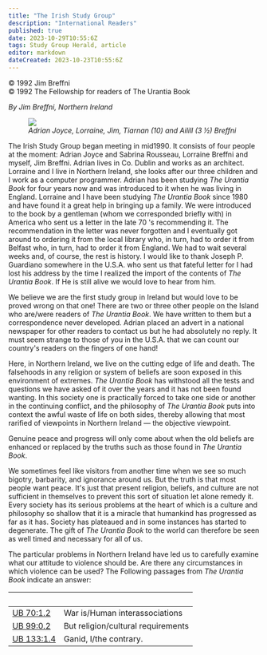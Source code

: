 ```yaml
---
title: "The Irish Study Group"
description: "International Readers"
published: true
date: 2023-10-29T10:55:6Z
tags: Study Group Herald, article
editor: markdown
dateCreated: 2023-10-23T10:55:6Z
---
```


<p class="v-card v-sheet theme--light gray lighten-3 px-2">© 1992 Jim Breffni<br>© 1992 The Fellowship for readers of The Urantia Book</p>

_By Jim Breffni, Northern Ireland_

<figure id="Figure_1" class="image urantiapedia">
<img src="/image/article/Study_Group_Herald/Breffni.jpg">
<figcaption><em>Adrian Joyce, Lorraine, Jim, Tiarnan (10) and Ailill (3 &frac12;) Breffni</em></figcaption>
</figure>


The Irish Study Group began meeting in mid1990. It consists of four people at the moment: Adrian Joyce and Sabrina Rousseau, Lorraine Breffni and myself, Jim Breffni. Adrian lives in Co. Dublin and works as an architect. Lorraine and I live in Northern Ireland, she looks after our three children and I work as a computer programmer. Adrian has been studying _The Urantia Book_ for four years now and was introduced to it when he was living in England. Lorraine and I have been studying _The Urantia Book_ since 1980 and have found it a great help in bringing up a family. We were introduced to the book by a gentleman (whom we corresponded briefly with) in America who sent us a letter in the late 70 's recommending it. The recommendation in the letter was never forgotten and I eventually got around to ordering it from the local library who, in turn, had to order it from Belfast who, in turn, had to order it from England. We had to wait several weeks and, of course, the rest is history. I would like to thank Joseph P. Guardiano somewhere in the U.S.A. who sent us that fateful letter for I had lost his address by the time I realized the import of the contents of _The Urantia Book_. If He is still alive we would love to hear from him.

We believe we are the first study group in Ireland but would love to be proved wrong on that one! There are two or three other people on the Island who are/were readers of _The Urantia Book_. We have written to them but a correspondence never developed. Adrian placed an advert in a national newspaper for other readers to contact us but he had absolutely no reply. It must seem strange to those of you in the U.S.A. that we can count our country's readers on the fingers of one hand!

Here, in Northern Ireland, we live on the cutting edge of life and death. The falsehoods in any religion or system of beliefs are soon exposed in this environment of extremes. _The Urantia Book_ has withstood all the tests and questions we have asked of it over the years and it has not been found wanting. In this society one is practically forced to take one side or another in the continuing conflict, and the philosophy of _The Urantia Book_ puts into context the awful waste of life on both sides, thereby allowing that most rarified of viewpoints in Northern Ireland — the objective viewpoint.

Genuine peace and progress will only come about when the old beliefs are enhanced or replaced by the truths such as those found in _The Urantia Book_.

We sometimes feel like visitors from another time when we see so much bigotry, barbarity, and ignorance around us. But the truth is that most people want peace. It's just that present religion, beliefs, and culture are not sufficient in themselves to prevent this sort of situation let alone remedy it. Every society has its serious problems at the heart of which is a culture and philosophy so shallow that it is a miracle that humankind has progressed as far as it has. Society has plateaued and in some instances has started to degenerate. The gift of _The Urantia Book_ to the world can therefore be seen as well timed and necessary for all of us.

The particular problems in Northern Ireland have led us to carefully examine what our attitude to violence should be. Are there any circumstances in which violence can be used? The Following passages from _The Urantia Book_ indicate an answer:

&nbsp; | &nbsp;
--- | ---
[UB 70:1.2](/en/The_Urantia_Book/70#p1_2) | War is/Human interassociations
[UB 99:0.2](/en/The_Urantia_Book/99#p0_2) | But religion/cultural requirements
[UB 133:1.4](/en/The_Urantia_Book/133#p1_4) | Ganid, I/the contrary.